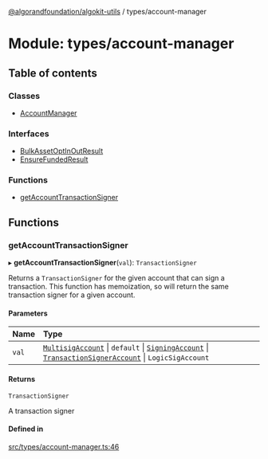 [@algorandfoundation/algokit-utils](../README.md) / types/account-manager

# Module: types/account-manager

## Table of contents

### Classes

- [AccountManager](../classes/types_account_manager.AccountManager.md)

### Interfaces

- [BulkAssetOptInOutResult](../interfaces/types_account_manager.BulkAssetOptInOutResult.md)
- [EnsureFundedResult](../interfaces/types_account_manager.EnsureFundedResult.md)

### Functions

- [getAccountTransactionSigner](types_account_manager.md#getaccounttransactionsigner)

## Functions

### getAccountTransactionSigner

▸ **getAccountTransactionSigner**(`val`): `TransactionSigner`

Returns a `TransactionSigner` for the given account that can sign a transaction.
This function has memoization, so will return the same transaction signer for a given account.

#### Parameters

| Name | Type |
| :------ | :------ |
| `val` | [`MultisigAccount`](../classes/types_account.MultisigAccount.md) \| `default` \| [`SigningAccount`](../classes/types_account.SigningAccount.md) \| [`TransactionSignerAccount`](../interfaces/types_account.TransactionSignerAccount.md) \| `LogicSigAccount` |

#### Returns

`TransactionSigner`

A transaction signer

#### Defined in

[src/types/account-manager.ts:46](https://github.com/algorandfoundation/algokit-utils-ts/blob/main/src/types/account-manager.ts#L46)

